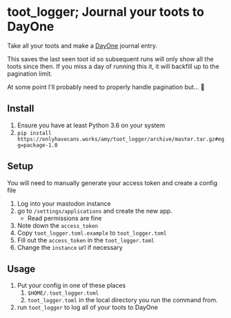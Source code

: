 # toot_logger; Journal your toots to DayOne

Take all your toots and make a [DayOne](https://dayoneapp.com/) journal entry.

This saves the last seen toot id so subsequent runs will only show all the toots since then.
If you miss a day of running this it, it will backfill up to the pagination limit.

At some point I'll probably need to properly handle pagination but... :shrug:


## Install

1. Ensure you have at least Python 3.6 on your system
1. `pip install https://onlyhavecans.works/amy/toot_logger/archive/master.tar.gz#egg=package-1.0`


## Setup

You will need to manually generate your access token and create a config file

1. Log into your mastodon instance 
1. go to `/settings/applications` and create the new app.
    - Read permissions are fine
1. Note down the `access_token`
1. Copy `toot_logger.toml.example` to `toot_logger.toml`
1. Fill out the `access_token` in the `toot_logger.toml`
1. Change the `instance` url if necessary


## Usage

1. Put your config in one of these places
    1. `$HOME/.toot_logger.toml`
    1. `toot_logger.toml` in the local directory you run the command from.
1. run `toot_logger` to log all of your toots to DayOne
